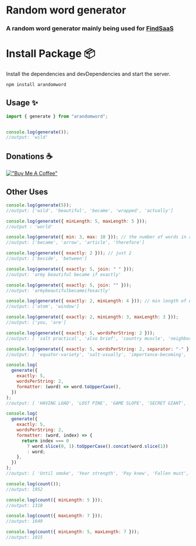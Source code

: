 # Random word generator

### A random word generator mainly being used for [FindSaaS](https://findsaas.vercel.app)

# Install Package 📦

Install the dependencies and devDependencies and start the server.

```sh
npm install arandomword
```

## Usage ✨

```js
import { generate } from "arandomword";


console.log(generate());
//output: 'wild'
```

## Donations ☕
[!["Buy Me A Coffee"](https://www.buymeacoffee.com/assets/img/custom_images/orange_img.png)](https://www.buymeacoffee.com/hellofaizan)

## Other Uses

```js
console.log(generate(5));
//output: ['wild', 'beautiful', 'became', 'wrapped', 'actually']

console.log(generate({ minLength: 5, maxLength: 5 }));
//output : 'world'

console.log(generate({ min: 3, max: 10 })); // the number of words in an array
//output: ['became', 'arrow', 'article', 'therefore']

console.log(generate({ exactly: 2 })); // just 2
//output: ['beside', 'between']

console.log(generate({ exactly: 5, join: " " }));
//output: 'army beautiful became if exactly'

console.log(generate({ exactly: 5, join: "" }));
//output: 'armybeautifulbecameifexactly'

console.log(generate({ exactly: 2, minLength: 4 })); // min length of each word also works with maxLength
//output: ['atom', 'window']

console.log(generate({ exactly: 2, minLength: 3, maxLength: 3 }));
//output: ['you, 'are']

console.log(generate({ exactly: 5, wordsPerString: 2 }));
//output: [ 'salt practical', 'also brief', 'country muscle', 'neighborhood beyond', 'grew pig' ]

console.log(generate({ exactly: 5, wordsPerString: 2, separator: "-" }));
//output: [ 'equator-variety', 'salt-usually', 'importance-becoming', 'stream-several', 'goes-fight' ]

console.log(
  generate({
    exactly: 5,
    wordsPerString: 2,
    formatter: (word) => word.toUpperCase(),
  })
);
//output: [ 'HAVING LOAD', 'LOST PINE', 'GAME SLOPE', 'SECRET GIANT', 'INDEED LOCATION' ]

console.log(
  generate({
    exactly: 5,
    wordsPerString: 2,
    formatter: (word, index) => {
      return index === 0
        ? word.slice(0, 1).toUpperCase().concat(word.slice(1))
        : word;
    },
  })
);
//output: [ 'Until smoke', 'Year strength', 'Pay knew', 'Fallen must', 'Chief arrow' ]

console.log(count());
//output: 1952

console.log(count({ minLength: 5 }));
//output: 1318 

console.log(count({ maxLength: 7 }));
//output: 1649

console.log(count({ minLength: 5, maxLength: 7 }));
//output: 1015
```